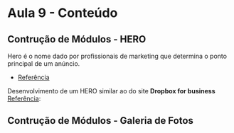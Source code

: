 # Aula 9 - Conteúdo

## Contrução de Módulos - HERO
Hero é o nome dado por profissionais de marketing que determina o ponto principal de um anúncio.

* [Referência](http://www.clintlenard.com/2008/02/22/hero-shots-and-landing-page-graphics/)

Desenvolvimento de um HERO similar ao do site **Dropbox for business** [Referência](https://www.dropbox.com/business):


## Contrução de Módulos - Galeria de Fotos